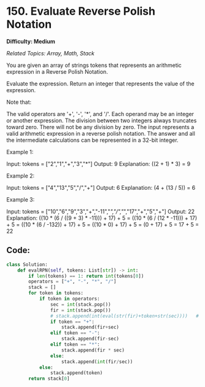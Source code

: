 # 150. Evaluate Reverse Polish Notation

**Difficulty: Medium** 

*Related Topics: Array, Math, Stack*

You are given an array of strings tokens that represents an arithmetic expression in a Reverse Polish Notation.

Evaluate the expression. Return an integer that represents the value of the expression.

Note that:

The valid operators are '+', '-', '*', and '/'.
Each operand may be an integer or another expression.
The division between two integers always truncates toward zero.
There will not be any division by zero.
The input represents a valid arithmetic expression in a reverse polish notation.
The answer and all the intermediate calculations can be represented in a 32-bit integer.
 
Example 1:

Input: tokens = ["2","1","+","3","*"]
Output: 9
Explanation: ((2 + 1) * 3) = 9

Example 2:

Input: tokens = ["4","13","5","/","+"]
Output: 6
Explanation: (4 + (13 / 5)) = 6

Example 3:

Input: tokens = ["10","6","9","3","+","-11","*","/","*","17","+","5","+"]
Output: 22
Explanation: ((10 * (6 / ((9 + 3) * -11))) + 17) + 5
= ((10 * (6 / (12 * -11))) + 17) + 5
= ((10 * (6 / -132)) + 17) + 5
= ((10 * 0) + 17) + 5
= (0 + 17) + 5
= 17 + 5
= 22

## Code:

```python
class Solution:
    def evalRPN(self, tokens: List[str]) -> int:
        if len(tokens) == 1: return int(tokens[0])
        operators = ["+", "-", "*", "/"]
        stack = []
        for token in tokens:
            if token in operators:
                sec = int(stack.pop())
                fir = int(stack.pop())
                # stack.append(int(eval(str(fir)+token+str(sec))))   # Takes twice of time to run
                if token == "+":
                    stack.append(fir+sec)
                elif token == "-":
                    stack.append(fir-sec)
                elif token == "*":
                    stack.append(fir * sec)
                else:
                    stack.append(int(fir/sec))
            else:
                stack.append(token)
        return stack[0]
```
